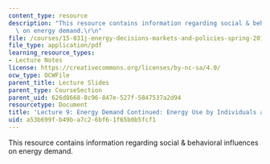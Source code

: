 ```yaml
---
content_type: resource
description: "This resource contains information regarding social & behavioral influences\
  \ on energy demand.\r\n"
file: /courses/15-031j-energy-decisions-markets-and-policies-spring-2012/a53b699fb49ba7c26bf61f65b0b5fcf1_MIT15_031JS12_lec9.pdf
file_type: application/pdf
learning_resource_types:
- Lecture Notes
license: https://creativecommons.org/licenses/by-nc-sa/4.0/
ocw_type: OCWFile
parent_title: Lecture Slides
parent_type: CourseSection
parent_uid: 626d8668-8c96-847e-527f-5847537a2d94
resourcetype: Document
title: 'Lecture 9: Energy Demand Continued: Energy Use by Individuals and Households'
uid: a53b699f-b49b-a7c2-6bf6-1f65b0b5fcf1
---
```

This resource contains information regarding social & behavioral influences on energy demand.
